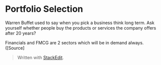 # Portfolio Selection
Warren Buffet used to say when you pick a business think long term. Ask yourself whether people buy the products or services the company offers after 20 years?

Financials and FMCG are 2 sectors which will be in demand always. ([Source]


> Written with [StackEdit](https://stackedit.io/).
<!--stackedit_data:
eyJoaXN0b3J5IjpbMTc4ODQxNDMwOV19
-->